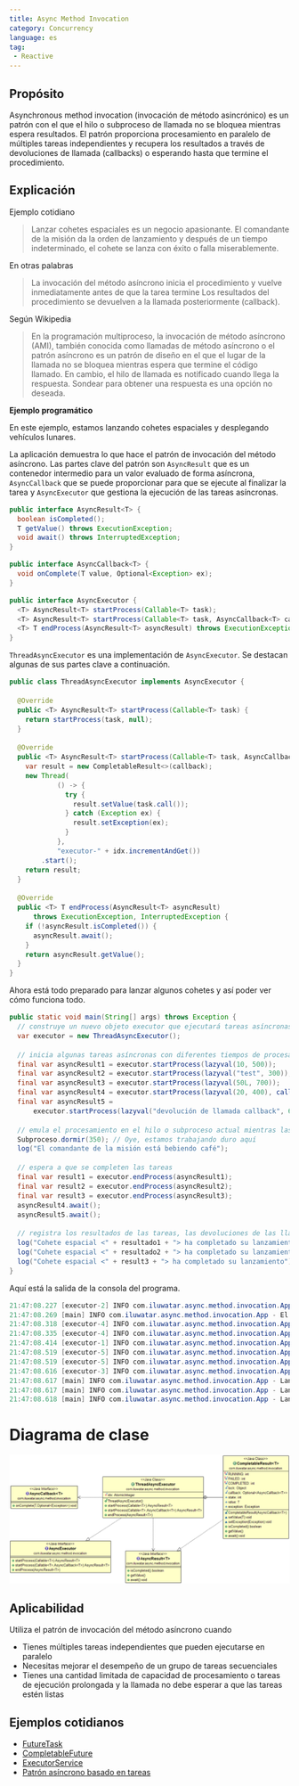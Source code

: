 ```yaml
---
title: Async Method Invocation
category: Concurrency
language: es
tag:
 - Reactive
---
```


## Propósito

Asynchronous method invocation (invocación de método asincrónico) es un patrón con el que el hilo o subproceso de llamada
no se bloquea mientras espera resultados. El patrón proporciona procesamiento en paralelo de múltiples tareas independientes y recupera los resultados a través de
devoluciones de llamada (callbacks) o esperando hasta que termine el procedimiento.

## Explicación

Ejemplo cotidiano

> Lanzar cohetes espaciales es un negocio apasionante. El comandante de la misión da la orden de lanzamiento y
> después de un tiempo indeterminado, el cohete se lanza con éxito o falla miserablemente.

En otras palabras

> La invocación del método asíncrono inicia el procedimiento y vuelve inmediatamente antes de que la tarea termine
> Los resultados del procedimiento se devuelven a la llamada posteriormente (callback).

Según Wikipedia

> En la programación multiproceso, la invocación de método asíncrono (AMI), también conocida como
> llamadas de método asíncrono o el patrón asíncrono es un patrón de diseño en el que el lugar de la llamada
> no se bloquea mientras espera que termine el código llamado. En cambio, el hilo de llamada es
> notificado cuando llega la respuesta. Sondear para obtener una respuesta es una opción no deseada.

**Ejemplo programático**

En este ejemplo, estamos lanzando cohetes espaciales y desplegando vehículos lunares.

La aplicación demuestra lo que hace el patrón de invocación del método asíncrono. Las partes clave del patrón son
`AsyncResult` que es un contenedor intermedio para un valor evaluado de forma asíncrona,
`AsyncCallback` que se puede proporcionar para que se ejecute al finalizar la tarea y `AsyncExecutor` que
gestiona la ejecución de las tareas asíncronas.

```java
public interface AsyncResult<T> {
  boolean isCompleted();
  T getValue() throws ExecutionException;
  void await() throws InterruptedException;
}
```

```java
public interface AsyncCallback<T> {
  void onComplete(T value, Optional<Exception> ex);
}
```

```java
public interface AsyncExecutor {
  <T> AsyncResult<T> startProcess(Callable<T> task);
  <T> AsyncResult<T> startProcess(Callable<T> task, AsyncCallback<T> callback);
  <T> T endProcess(AsyncResult<T> asyncResult) throws ExecutionException, InterruptedException;
}
```

`ThreadAsyncExecutor` es una implementación de `AsyncExecutor`. Se destacan algunas de sus partes clave a continuación.

```java
public class ThreadAsyncExecutor implements AsyncExecutor {

  @Override
  public <T> AsyncResult<T> startProcess(Callable<T> task) {
    return startProcess(task, null);
  }

  @Override
  public <T> AsyncResult<T> startProcess(Callable<T> task, AsyncCallback<T> callback) {
    var result = new CompletableResult<>(callback);
    new Thread(
            () -> {
              try {
                result.setValue(task.call());
              } catch (Exception ex) {
                result.setException(ex);
              }
            },
            "executor-" + idx.incrementAndGet())
        .start();
    return result;
  }

  @Override
  public <T> T endProcess(AsyncResult<T> asyncResult)
      throws ExecutionException, InterruptedException {
    if (!asyncResult.isCompleted()) {
      asyncResult.await();
    }
    return asyncResult.getValue();
  }
}
```

Ahora está todo preparado para lanzar algunos cohetes y así poder ver cómo funciona todo.

```java
public static void main(String[] args) throws Exception {
  // construye un nuevo objeto executor que ejecutará tareas asíncronas
  var executor = new ThreadAsyncExecutor();

  // inicia algunas tareas asíncronas con diferentes tiempos de procesamiento, las dos últimas con controladores de devolución de llamada
  final var asyncResult1 = executor.startProcess(lazyval(10, 500));
  final var asyncResult2 = executor.startProcess(lazyval("test", 300));
  final var asyncResult3 = executor.startProcess(lazyval(50L, 700));
  final var asyncResult4 = executor.startProcess(lazyval(20, 400), callback("Desplegando el rover lunar"));
  final var asyncResult5 =
      executor.startProcess(lazyval("devolución de llamada callback", 600), callback("Desplegando el rover lunar"));

  // emula el procesamiento en el hilo o subproceso actual mientras las tareas asíncronas se ejecutan en sus propios hilos o subprocesos
  Subproceso.dormir(350); // Oye, estamos trabajando duro aquí
  log("El comandante de la misión está bebiendo café");

  // espera a que se completen las tareas
  final var result1 = executor.endProcess(asyncResult1);
  final var result2 = executor.endProcess(asyncResult2);
  final var result3 = executor.endProcess(asyncResult3);
  asyncResult4.await();
  asyncResult5.await();

  // registra los resultados de las tareas, las devoluciones de las llamadas se registran inmediatamente cuando se completan
  log("Cohete espacial <" + resultado1 + "> ha completado su lanzamiento");
  log("Cohete espacial <" + resultado2 + "> ha completado su lanzamiento");
  log("Cohete espacial <" + result3 + "> ha completado su lanzamiento");
}
```

Aquí está la salida de la consola del programa.

```java
21:47:08.227 [executor-2] INFO com.iluwatar.async.method.invocation.App - Cohete espacial <prueba> lanzado con éxito
21:47:08.269 [main] INFO com.iluwatar.async.method.invocation.App - El comandante de la misión está bebiendo café
21:47:08.318 [executor-4] INFO com.iluwatar.async.method.invocation.App - Cohete espacial <20> lanzado con éxito
21:47:08.335 [executor-4] INFO com.iluwatar.async.method.invocation.App Desplegando el rover lunar <20>
21:47:08.414 [executor-1] INFO com.iluwatar.async.method.invocation.App  - Cohete espacial <10> lanzado con éxito
21:47:08.519 [executor-5] INFO com.iluwatar.async.method.invocation.App - Cohete espacial <devolución de llamada callback> lanzado con éxito
21:47:08.519 [executor-5] INFO com.iluwatar.async.method.invocation.App - Implementando el vehículo lunar <devolución de llamada callback>
21:47:08.616 [executor-3] INFO com.iluwatar.async.method.invocation.App - Cohete espacial <50> lanzado con éxito
21:47:08.617 [main] INFO com.iluwatar.async.method.invocation.App - Lanzamiento del cohete espacial <10> completado
21:47:08.617 [main] INFO com.iluwatar.async.method.invocation.App - Lanzamiento de cohete espacial <prueba> completado
21:47:08.618 [main] INFO com.iluwatar.async.method.invocation.App - Lanzamiento del cohete espacial <50> completado
```

# Diagrama de clase

![texto alternativo](../../../async-method-invocation/etc/async-method-invocation.png "Invocación de método asíncrono")

## Aplicabilidad

Utiliza el patrón de invocación del método asíncrono cuando

* Tienes múltiples tareas independientes que pueden ejecutarse en paralelo
* Necesitas mejorar el desempeño de un grupo de tareas secuenciales
* Tienes una cantidad limitada de capacidad de procesamiento o tareas de ejecución prolongada y la llamada no debe esperar a que las tareas estén listas

## Ejemplos cotidianos

* [FutureTask](http://docs.oracle.com/javase/8/docs/api/java/util/concurrent/FutureTask.html)
* [CompletableFuture](https://docs.oracle.com/javase/8/docs/api/java/util/concurrent/CompletableFuture.html)
* [ExecutorService](http://docs.oracle.com/javase/8/docs/api/java/util/concurrent/ExecutorService.html)
* [Patrón asíncrono basado en tareas](https://msdn.microsoft.com/en-us/library/hh873175.aspx)